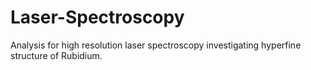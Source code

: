 # Laser-Spectroscopy

Analysis for high resolution laser spectroscopy investigating hyperfine structure of Rubidium. 
